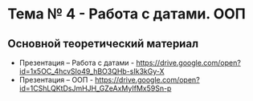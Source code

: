 # Тема № 4 - Работа с датами. ООП

## Основной теоретический материал

- Презентация – Работа с датами - https://drive.google.com/open?id=1x5OC_4hcvSIo49_hBO3QHb-sIk3kGy-X
- Презентация – ООП - https://drive.google.com/open?id=1CShLQKtDsJmHJH_GZeAxMyIfMx59Sn-p


